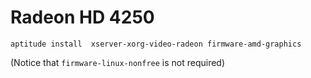 
Radeon HD 4250
==============

    aptitude install  xserver-xorg-video-radeon firmware-amd-graphics

(Notice that `firmware-linux-nonfree` is not required)


